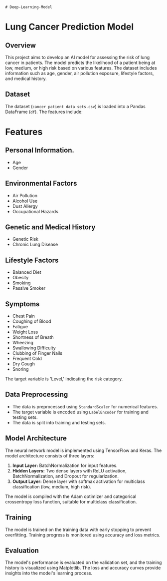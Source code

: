                                                                                    # Deep-Learning-Model
# Lung Cancer Prediction Model

## Overview
This project aims to develop an AI model for assessing the risk of lung cancer in patients. The model predicts the likelihood of a patient being at low, medium, or high risk based on various features. The dataset includes information such as age, gender, air pollution exposure, lifestyle factors, and medical history.

## Dataset
The dataset (`cancer patient data sets.csv`) is loaded into a Pandas DataFrame (`df`). The features include:

# Features

## Personal Information.
- Age
- Gender

## Environmental Factors
- Air Pollution
- Alcohol Use
- Dust Allergy
- Occupational Hazards

## Genetic and Medical History
- Genetic Risk
- Chronic Lung Disease

## Lifestyle Factors
- Balanced Diet
- Obesity
- Smoking
- Passive Smoker

## Symptoms
- Chest Pain
- Coughing of Blood
- Fatigue
- Weight Loss
- Shortness of Breath
- Wheezing
- Swallowing Difficulty
- Clubbing of Finger Nails
- Frequent Cold
- Dry Cough
- Snoring

The target variable is 'Level,' indicating the risk category.

## Data Preprocessing
- The data is preprocessed using `StandardScaler` for numerical features.
- The target variable is encoded using `LabelEncoder` for training and testing sets.
- The data is split into training and testing sets.

## Model Architecture
The neural network model is implemented using TensorFlow and Keras. The model architecture consists of three layers:

1. **Input Layer:** BatchNormalization for input features.
2. **Hidden Layers:** Two dense layers with ReLU activation, BatchNormalization, and Dropout for regularization.
3. **Output Layer:** Dense layer with softmax activation for multiclass classification (low, medium, high risk).

The model is compiled with the Adam optimizer and categorical crossentropy loss function, suitable for multiclass classification.

## Training
The model is trained on the training data with early stopping to prevent overfitting. Training progress is monitored using accuracy and loss metrics.

## Evaluation
The model's performance is evaluated on the validation set, and the training history is visualized using Matplotlib. The loss and accuracy curves provide insights into the model's learning process.

